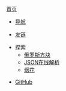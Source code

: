 <!-- - [<span class="iconfont icon-book3"></span> 首页](https://bytesfly.vercel.app/) -->
[<span class="iconfont icon-book3"></span> 首页](https://zhanghay.github.io/) 
- [<span class="iconfont icon-icon_fabu"></span> 导航](README.md)
  <!-- - [Java](README?id=Java) -->
  <!-- - [大数据](README?id=大数据) -->
  <!-- - [Python](README?id=Python) -->
  <!-- - [AI](README?id=AI) -->
  <!-- - [MySQL](README?id=MySQL) -->
  <!-- - [Netty](README?id=Netty) -->
  <!-- - [设计模式](README?id=设计模式) -->
  <!-- - [技术调研&问题排查](README?id=技术调研and问题排查) -->
  <!-- - [工具](README?id=工具) -->
  <!-- - [程序人生](README?id=程序人生) -->
  <!-- - [面试题](README?id=面试题) -->
  <!-- - [LeetCode](README?id=LeetCode) -->
  
- [<span class="iconfont icon-lianjie"></span> 友链](about/Friends.md)  
<!-- - [<span class="iconfont icon-wodeguanzhu"></span> 关于本站](about/) -->
- <span class="iconfont icon-xiangkan"></span> 探索
  <!-- - [Mac](https://bytesfly.github.io/playground-macos/) -->
  - [俄罗斯方块](https://binaryify.github.io/vue-tetris/?lan=zh)
  - [JSON在线解析](https://bytesfly.github.io/json/)
  - [烟花](pages/fireworks.html ':ignore')
<!-- - [<span class="iconfont icon-csdn"></span> 博客园](https://bytesfly.cnblogs.com/) -->
<!-- - [⛷ 侠客岛](https://bytesfly.github.io/island/) -->
- [<span class="iconfont icon-github1"></span> GitHub](https://github.com/zhanghay/zhanghay.github.io)






